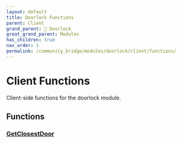 ```yaml
---
layout: default
title: Doorlock Functions
parent: Client
grand_parent: 🚪 Doorlock
great_grand_parent: Modules
has_children: true
nav_order: 1
permalink: /community_bridge/modules/doorlock/client/functions/
---
```


# Client Functions
Client-side functions for the doorlock module.

## Functions

### [GetClosestDoor](GetClosestDoor)

